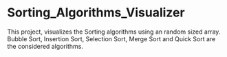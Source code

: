# Sorting_Algorithms_Visualizer
This project, visualizes the Sorting algorithms using an random sized array. Bubble Sort, Insertion Sort, Selection Sort, Merge Sort and Quick Sort are the considered algorithms. 
